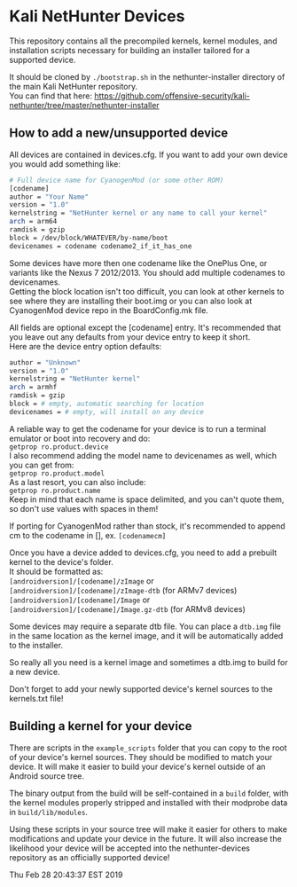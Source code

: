 # Kali NetHunter Devices

This repository contains all the precompiled kernels, kernel modules, and installation scripts
necessary for building an installer tailored for a supported device.

It should be cloned by `./bootstrap.sh` in the nethunter-installer directory of the main Kali NetHunter repository.  
You can find that here: https://github.com/offensive-security/kali-nethunter/tree/master/nethunter-installer

## How to add a new/unsupported device

All devices are contained in devices.cfg.  If you want to add your own device you would add something like:

```sh
# Full device name for CyanogenMod (or some other ROM)
[codename]
author = "Your Name"
version = "1.0"
kernelstring = "NetHunter kernel or any name to call your kernel"
arch = arm64
ramdisk = gzip
block = /dev/block/WHATEVER/by-name/boot
devicenames = codename codename2_if_it_has_one
```
Some devices have more then one codename like the OnePlus One, or variants like the Nexus 7 2012/2013.  You should add multiple codenames to devicenames.  
Getting the block location isn't too difficult, you can look at other kernels to see where they are installing their boot.img or you can also look at CyanogenMod device repo in the BoardConfig.mk file.

All fields are optional except the [codename] entry. It's recommended that you leave out any defaults from your device entry to keep it short.  
Here are the device entry option defaults:

```sh
author = "Unknown"
version = "1.0"
kernelstring = "NetHunter kernel"
arch = armhf
ramdisk = gzip
block = # empty, automatic searching for location
devicenames = # empty, will install on any device
```

A reliable way to get the codename for your device is to run a terminal emulator or boot into recovery and do:  
`getprop ro.product.device`  
I also recommend adding the model name to devicenames as well, which you can get from:  
`getprop ro.product.model`  
As a last resort, you can also include:  
`getprop ro.product.name`  
Keep in mind that each name is space delimited, and you can't quote them, so don't use values with spaces in them!  

If porting for CyanogenMod rather than stock, it's recommended to append cm to the codename in [], ex. `[codenamecm]`

Once you have a device added to devices.cfg, you need to add a prebuilt kernel to the device's folder.  
It should be formatted as:  
`[androidversion]/[codename]/zImage` or `[androidversion]/[codename]/zImage-dtb` (for ARMv7 devices)  
`[androidversion]/[codename]/Image` or `[androidversion]/[codename]/Image.gz-dtb` (for ARMv8 devices)  

Some devices may require a separate dtb file. You can place a `dtb.img` file in the same location as the kernel image, and it will be automatically added to the installer.

So really all you need is a kernel image and sometimes a dtb.img to build for a new device.

Don't forget to add your newly supported device's kernel sources to the kernels.txt file!

## Building a kernel for your device

There are scripts in the `example_scripts` folder that you can copy to the root of your device's kernel sources.
They should be modified to match your device. It will make it easier to build your device's kernel outside of an Android source tree.

The binary output from the build will be self-contained in a `build` folder, with the kernel modules properly stripped and installed with their modprobe data in `build/lib/modules`.

Using these scripts in your source tree will make it easier for others to make modifications and update your device in the future. It will also increase the likelihood your device will be accepted into the nethunter-devices repository as an officially supported device!


Thu Feb 28 20:43:37 EST 2019
